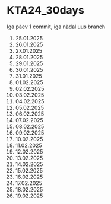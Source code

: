 # KTA24_30days
Iga päev 1 commit, iga nädal uus branch

1. 25.01.2025
2. 26.01.2025
3. 27.01.2025
4. 28.01.2025
5. 29.01.2025
6. 30.01.2025
7. 31.01.2025
8. 01.02.2025
9. 02.02.2025
10. 03.02.2025
11. 04.02.2025
12. 05.02.2025
13. 06.02.2025
14. 07.02.2025
15. 08.02.2025
16. 09.02.2025
17. 10.02.2025
18. 11.02.2025
19. 12.02.2025
20. 13.02.2025
21. 14.02.2025
22. 15.02.2025
23. 16.02.2025
24. 17.02.2025
25. 18.02.2025
26. 19.02.2025
